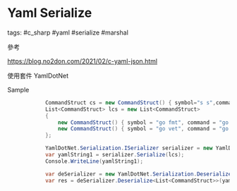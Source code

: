 # Yaml Serialize

tags: #c_sharp #yaml #serialize #marshal

參考

https://blog.no2don.com/2021/02/c-yaml-json.html



使用套件 YamlDotNet



Sample

```C#
            CommandStruct cs = new CommandStruct() { symbol="s s",command="go test ./...",check=true};
            List<CommandStruct> lcs = new List<CommandStruct>
            {
                new CommandStruct() { symbol = "go fmt", command = "go fmt ./...", check = false },
                new CommandStruct() { symbol = "go vet", command = "go vet ./...", check = true }
            };

            YamlDotNet.Serialization.ISerializer serializer = new YamlDotNet.Serialization.SerializerBuilder().Build();
            var yamlString1 = serializer.Serialize(lcs);
            Console.WriteLine(yamlString1);

            var deSerializer = new YamlDotNet.Serialization.DeserializerBuilder().Build();
            var res = deSerializer.Deserialize<List<CommandStruct>>(yamlString1);
```

